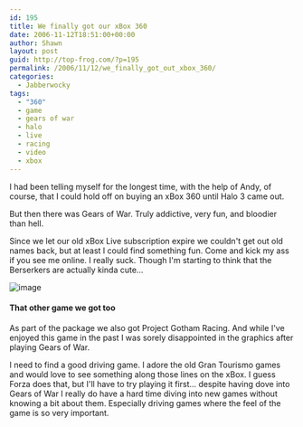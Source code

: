 ```yaml
---
id: 195
title: We finally got our xBox 360
date: 2006-11-12T18:51:00+00:00
author: Shawn
layout: post
guid: http://top-frog.com/?p=195
permalink: /2006/11/12/we_finally_got_out_xbox_360/
categories:
  - Jabberwocky
tags:
  - "360"
  - game
  - gears of war
  - halo
  - live
  - racing
  - video
  - xbox
---
```

I had been telling myself for the longest time, with the help of Andy, of course, that I could hold off on buying an xBox 360 until Halo 3 came out.

But then there was Gears of War. Truly addictive, very fun, and bloodier than hell.



Since we let our old xBox Live subscription expire we couldn't get out old names back, but at least I could find something fun. Come and kick my ass if you see me online. I really suck. Though I'm starting to think that the Berserkers are actually kinda cute…

<img src="https://i0.wp.com/card.mygamercard.net/sig/GamerPhag.png" alt="image" data-recalc-dims="1" />

#### That other game we got too

As part of the package we also got Project Gotham Racing. And while I've enjoyed this game in the past I was sorely disappointed in the graphics after playing Gears of War.

I need to find a good driving game. I adore the old Gran Tourismo games and would love to see something along those lines on the xBox. I guess Forza does that, but I'll have to try playing it first… despite having dove into Gears of War I really do have a hard time diving into new games without knowing a bit about them. Especially driving games where the feel of the game is so very important.